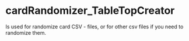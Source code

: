 # cardRandomizer_TableTopCreator
Is used for randomize card CSV - files, or for other csv files if you need to randomize them.
